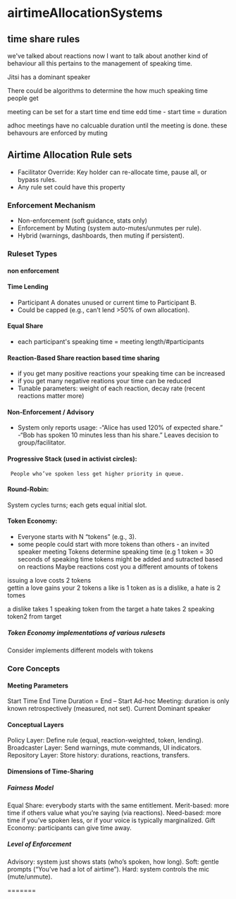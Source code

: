 # airtimeAllocationSystems


## time share rules 
we've talked about reactions  now I want to talk about another kind of behaviour 
all this pertains to the management of speaking time. 

Jitsi has a dominant speaker 

There could be algorithms to determine the how much speaking time people get 

meeting can be set for a 
start time
end time 
edd time - start time = duration 

adhoc meetings have no calcuable duration until the meeting is done. 
these behavours are enforced by muting 

## Airtime Allocation Rule sets
- Facilitator Override: Key holder can re-allocate time, pause all, or bypass rules.  
- Any rule set could have this property 
  
### Enforcement Mechanism
* Non-enforcement (soft guidance, stats only)
* Enforcement by Muting (system auto-mutes/unmutes per rule).
* Hybrid (warnings, dashboards, then muting if persistent).  

### Ruleset Types
#### non enforcement 
#### Time Lending
 - Participant A donates unused or current time to Participant B.
 - Could be capped (e.g., can’t lend >50% of own allocation).

#### Equal Share 
 - each participant's speaking time = meeting length/#participants 
 
#### Reaction-Based Share reaction based time sharing
   - if you get many positive reactions  your speaking time can be increased
   - if you get many negative reations your time can be reduced 
   - Tunable parameters: weight of each reaction, decay rate (recent reactions matter more)

#### Non-Enforcement / Advisory
- System only reports usage:
-“Alice has used 120% of expected share.”
-“Bob has spoken 10 minutes less than his share.”
 Leaves decision to group/facilitator.

#### Progressive Stack (used in activist circles):
     People who’ve spoken less get higher priority in queue.

#### Round-Robin:
System cycles turns; each gets equal initial slot.

#### Token Economy:
 - Everyone starts with N “tokens” (e.g., 3).   
 - some people could start with more tokens than others - an invited speaker meeting 
  Tokens determine speaking time (e.g 1 token = 30 seconds of speaking time
  tokens might be added and sutracted based on reactions
Maybe reactions cost you a different amounts of tokens  
 
issuing a love costs 2 tokens   
gettin a love gains your 2 tokens 
a like is 1 token as is a dislike, a hate is 2 tomes 

a dislike takes 1 speaking token from the target
a hate takes 2 speaking token2 from target   

##### Token Economy implementations of various rulesets  
Consider implements different models with tokens


### Core Concepts
#### Meeting Parameters
Start Time
End Time
Duration = End – Start
Ad-hoc Meeting: duration is only known retrospectively (measured, not set).
Current Dominant speaker

#### Conceptual Layers
Policy Layer: Define rule (equal, reaction-weighted, token, lending).
Broadcaster Layer: Send warnings, mute commands, UI indicators.
Repository Layer: Store history: durations, reactions, transfers.


#### Dimensions of Time-Sharing
##### Fairness Model
Equal Share: everybody starts with the same entitlement.
Merit-based: more time if others value what you’re saying (via reactions).
Need-based: more time if you’ve spoken less, or if your voice is typically marginalized.
Gift Economy: participants can give time away.
  
##### Level of Enforcement
Advisory: system just shows stats (who’s spoken, how long).
Soft: gentle prompts (“You’ve had a lot of airtime”).
Hard: system controls the mic (mute/unmute).





=======
